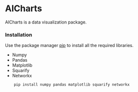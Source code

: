 # AICharts

AICharts is a data visualization package.

### Installation

Use the package manager [pip](https://pip.pypa.io/en/stable/) to install all the required libraries.
<ul>
    <li>Numpy</li>
    <li>Pandas</li>
    <li>Matplotlib</li>
    <li>Squarify</li>
    <li>Networkx</li>
</ul>

```bash
    pip install numpy pandas matplotlib squarify networkx
```